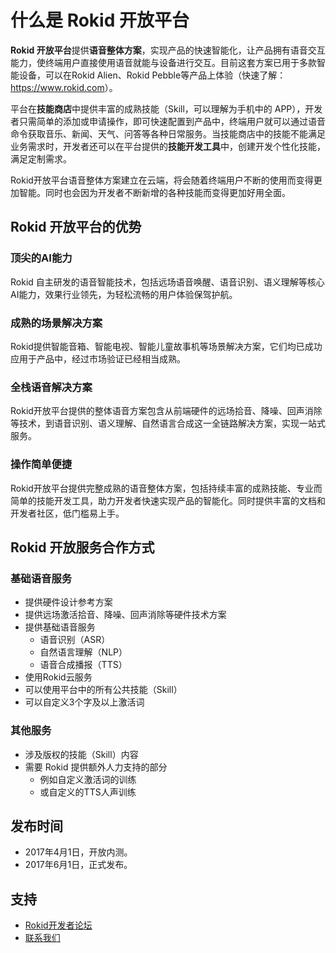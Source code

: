 # 什么是 Rokid 开放平台

**Rokid 开放平台**提供**语音整体方案**，实现产品的快速智能化，让产品拥有语音交互能力，使终端用户直接使用语音就能与设备进行交互。目前这套方案已用于多款智能设备，可以在Rokid Alien、Rokid Pebble等产品上体验（快速了解：<https://www.rokid.com>）。

平台在**技能商店**中提供丰富的成熟技能（Skill，可以理解为手机中的 APP），开发者只需简单的添加或申请操作，即可快速配置到产品中，终端用户就可以通过语音命令获取音乐、新闻、天气、问答等各种日常服务。当技能商店中的技能不能满足业务需求时，开发者还可以在平台提供的**技能开发工具**中，创建开发个性化技能，满足定制需求。

Rokid开放平台语音整体方案建立在云端，将会随着终端用户不断的使用而变得更加智能。同时也会因为开发者不断新增的各种技能而变得更加好用全面。

## Rokid 开放平台的优势

### 顶尖的AI能力

Rokid 自主研发的语音智能技术，包括远场语音唤醒、语音识别、语义理解等核心AI能力，效果行业领先，为轻松流畅的用户体验保驾护航。

### 成熟的场景解决方案

Rokid提供智能音箱、智能电视、智能儿童故事机等场景解决方案，它们均已成功应用于产品中，经过市场验证已经相当成熟。

### 全栈语音解决方案

Rokid开放平台提供的整体语音方案包含从前端硬件的远场拾音、降噪、回声消除等技术，到语音识别、语义理解、自然语言合成这一全链路解决方案，实现一站式服务。

### 操作简单便捷

Rokid开放平台提供完整成熟的语音整体方案，包括持续丰富的成熟技能、专业而简单的技能开发工具，助力开发者快速实现产品的智能化。同时提供丰富的文档和开发者社区，低门槛易上手。

## Rokid 开放服务合作方式

### 基础语音服务

- 提供硬件设计参考方案
- 提供远场激活拾音、降噪、回声消除等硬件技术方案
- 提供基础语音服务
    - 语音识别（ASR）
    - 自然语言理解（NLP）
    - 语音合成播报（TTS）
- 使用Rokid云服务
- 可以使用平台中的所有公共技能（Skill）
- 可以自定义3个字及以上激活词

### 其他服务

- 涉及版权的技能（Skill）内容
- 需要 Rokid 提供额外人力支持的部分
	- 例如自定义激活词的训练
	- 或自定义的TTS人声训练

## 发布时间

- 2017年4月1日，开放内测。
- 2017年6月1日，正式发布。

## 支持

- [Rokid开发者论坛](https://developer-forum.rokid.com/)
- [联系我们](contact-us.md)

